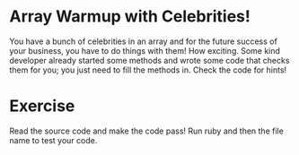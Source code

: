 Array Warmup with Celebrities!
=====

You have a bunch of celebrities in an array and for the future success of your
business, you have to do things with them! How exciting. Some kind developer
already started some methods and wrote some code that checks them for you; you
just need to fill the methods in. Check the code for hints!

Exercise
======

Read the source code and make the code pass! Run ruby and then the file name to test your code.
